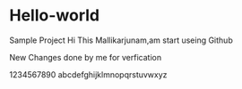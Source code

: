 # Hello-world
Sample Project
Hi This Mallikarjunam,am start useing Github


New Changes done by me for verfication 

1234567890
abcdefghijklmnopqrstuvwxyz
